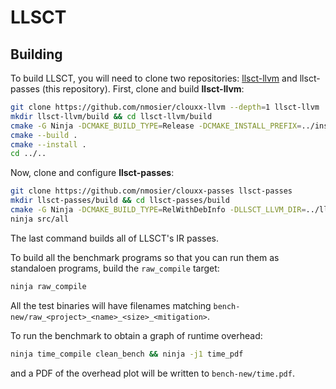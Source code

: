 # LLSCT
## Building
To build LLSCT, you will need to clone two repositories: [llsct-llvm](https://github.com/nmosier/clouxx-llvm) and llsct-passes (this repository).
First, clone and build __llsct-llvm__:
```sh
git clone https://github.com/nmosier/clouxx-llvm --depth=1 llsct-llvm
mkdir llsct-llvm/build && cd llsct-llvm/build
cmake -G Ninja -DCMAKE_BUILD_TYPE=Release -DCMAKE_INSTALL_PREFIX=../install -DLLVM_ENABLE_ASSERTIONS=On -DLLVM_ENABLE_PROJECTS='clang;lld' -DLLVM_TARGETS_TO_BUILD='X86' ../llvm
cmake --build .
cmake --install .
cd ../..
```

Now, clone and configure __llsct-passes__:
```sh
git clone https://github.com/nmosier/clouxx-passes llsct-passes
mkdir llsct-passes/build && cd llsct-passes/build
cmake -G Ninja -DCMAKE_BUILD_TYPE=RelWithDebInfo -DLLSCT_LLVM_DIR=../llsct-llvm/install ..
ninja src/all
```
The last command builds all of LLSCT's IR passes.

To build all the benchmark programs so that you can run them as standaloen programs, build the `raw_compile` target:
```sh
ninja raw_compile
```
All the test binaries will have filenames matching `bench-new/raw_<project>_<name>_<size>_<mitigation>`.

To run the benchmark to obtain a graph of runtime overhead:
```sh
ninja time_compile clean_bench && ninja -j1 time_pdf
```
and a PDF of the overhead plot will be written to `bench-new/time.pdf`.
